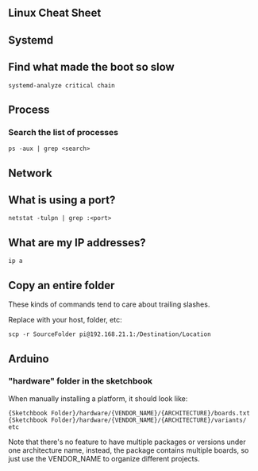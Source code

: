 ## Linux Cheat Sheet


## Systemd

## Find what made the boot so slow

`systemd-analyze critical chain`

## Process

### Search the list of processes

`ps -aux | grep <search>`


## Network

## What is using a port?

`netstat -tulpn | grep :<port>`

## What are my IP addresses?

`ip a`

## Copy an entire folder

These kinds of commands tend to care about trailing slashes.

Replace with your host, folder, etc:

`scp -r SourceFolder pi@192.168.21.1:/Destination/Location`


## Arduino

### "hardware" folder in the sketchbook

When manually installing a platform, it should look like:

`
{Sketchbook Folder}/hardware/{VENDOR_NAME}/{ARCHITECTURE}/boards.txt
{Sketchbook Folder}/hardware/{VENDOR_NAME}/{ARCHITECTURE}/variants/
etc
`

Note that there's no feature to have multiple packages or versions under one architecture name,
instead, the package contains multiple boards, so just use the VENDOR_NAME to organize different
projects.

